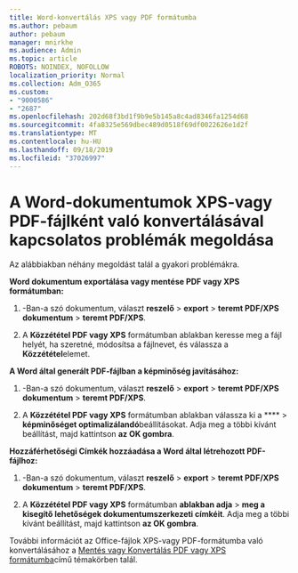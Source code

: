 ```yaml
---
title: Word-konvertálás XPS vagy PDF formátumba
ms.author: pebaum
author: pebaum
manager: mnirkhe
ms.audience: Admin
ms.topic: article
ROBOTS: NOINDEX, NOFOLLOW
localization_priority: Normal
ms.collection: Adm_O365
ms.custom:
- "9000586"
- "2687"
ms.openlocfilehash: 202d68f3bd1f9b9e5b145a8c4ad8346fa1254d68
ms.sourcegitcommit: 4fa8325e569dbec489d0518f69df0022626e1d2f
ms.translationtype: MT
ms.contentlocale: hu-HU
ms.lasthandoff: 09/18/2019
ms.locfileid: "37026997"
---
```

# <a name="resolve-issues-converting-a-word-document-to-xps-or-pdf"></a>A Word-dokumentumok XPS-vagy PDF-fájlként való konvertálásával kapcsolatos problémák megoldása

Az alábbiakban néhány megoldást talál a gyakori problémákra. 

**Word dokumentum exportálása vagy mentése PDF vagy XPS formátumban:**

1. -Ban-a szó dokumentum, választ **reszelő** > **export** > **teremt PDF/XPS dokumentum** > **teremt PDF/XPS**.

2. A **Közzététel PDF vagy XPS** formátumban ablakban keresse meg a fájl helyét, ha szeretné, módosítsa a fájlnevet, és válassza a **Közzététel**elemet.

**A Word által generált PDF-fájlban a képminőség javításához:**

1. -Ban-a szó dokumentum, választ **reszelő** > **export** > **teremt PDF/XPS dokumentum** > **teremt PDF/XPS**.

2. A **Közzététel PDF vagy XPS** formátumban ablakban válassza ki a **** > **képminőséget optimalizálandó**beállításokat. Adja meg a többi kívánt beállítást, majd kattintson **az OK gombra**. 

**Hozzáférhetőségi Címkék hozzáadása a Word által létrehozott PDF-fájlhoz:**
 
1. -Ban-a szó dokumentum, választ **reszelő** > **export** > **teremt PDF/XPS dokumentum** > **teremt PDF/XPS**.

2. A **Közzététel PDF vagy XPS** formátumban **ablakban adja** > **meg a kisegítő lehetőségek dokumentumszerkezeti címkéit**. Adja meg a többi kívánt beállítást, majd kattintson **az OK gombra**.

További információt az Office-fájlok XPS-vagy PDF-formátumba való konvertálásához a [Mentés vagy Konvertálás PDF vagy XPS formátumba](https://support.office.com/article/d85416c5-7d77-4fd6-a216-6f4bf7c7c110)című témakörben talál.
